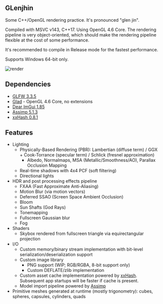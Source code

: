 ## GLenjhin

Some C++/OpenGL rendering practice. It's pronounced "glen jin".

Compiled with MSVC v143, C++17. Using OpenGL 4.6 Core. The rendering pipeline is very object-oriented, which should make the rendering pipeline flexible at the cost of some performance.

It's recommended to compile in Release mode for the fastest performance.

Supports Windows 64-bit only.

![render](https://user-images.githubusercontent.com/32236920/146665178-380484a5-ffc8-4386-9079-fbb721208ac4.jpg)

## Dependencies

- [GLFW 3.3.5](https://www.glfw.org/)
- [Glad](https://github.com/Dav1dde/glad) - OpenGL 4.6 Core, no extensions
- [Dear ImGui 1.85](https://github.com/ocornut/imgui)
- [Assimp 5.1.3](https://github.com/assimp/assimp)
- [xxHash 0.8.1](https://github.com/Cyan4973/xxHash)

## Features

- Lighting
  - Physically-Based Rendering (PBR): Lambertian (diffuse term) / GGX + Cook-Torrance (specular term) / Schlick (fresnel approximation)
    - Albedo, Normalmaps, MSA (Metallic/Smoothness/AO), Parallax Occlusion Mapping
  - Real-time shadows with 4x4 PCF (soft filtering)
  - Directional lights
- HDR and post processing effects pipeline
  - FXAA (Fast Approximate Anti-Aliasing)
  - Motion Blur (via motion vectors)
  - Deferred SSAO (Screen Space Ambient Occlusion)
  - Bloom
  - Sun Shafts (God Rays)
  - Tonemapping
  - Fullscreen Gaussian blur
  - Fog
- Shaders
  - Skybox rendered from fullscreen triangle via equirectangular projection
- I/O
  - Custom memory/binary stream implementation with bit-level serialization/deserialization support
  - Custom image library
    - PNG support (WIP; RGB/RGBA, 8-bit support only)
    - Custom DEFLATE/zlib implementation
  - Custom asset cache implementation powered by [xxHash](https://github.com/Cyan4973/xxHash). Subsequent app startups will be faster if cache is present.
  - Model import pipeline powered by [Assimp](https://github.com/assimp/assimp)
- Primitive meshes generated at runtime (mostly trigonometry): cubes, spheres, capsules, cylinders, quads
